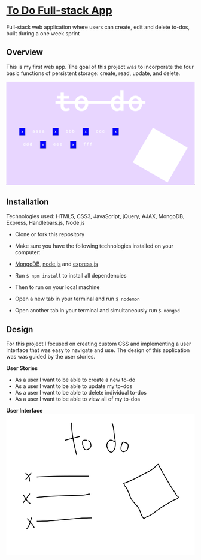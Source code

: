 # [To Do Full-stack App](https://floating-harbor-32363.herokuapp.com/)
Full-stack web application where users can create, edit and delete to-dos, built during a one week sprint

## Overview
This is my first web app. The goal of this project was to incorporate the four basic functions of persistent storage: create, read, update, and delete.

![](assets/assets1.png?raw=true)


## Installation
Technologies used: HTML5, CSS3, JavaScript, jQuery, AJAX, MongoDB, Express, Handlebars.js, Node.js

* Clone or fork this repository

* Make sure you have the following technologies installed on your computer:
 * [MongoDB](https://www.mongodb.com/download-center#community), [node.js](https://nodejs.org/) and [express.js](https://expressjs.com/)

* Run `$ npm install` to install all dependencies

* Then to run on your local machine
 * Open a new tab in your terminal and run `$ nodemon`
 * Open another tab in your terminal and simultaneously run `$ mongod`


## Design
For this project I focused on creating custom CSS and implementing a user interface that was easy to navigate and use. The design of this application was was guided by the user stories.

**User Stories**

* As a user I want to be able to create a new to-do
* As a user I want to be able to update my to-dos
* As a user I want to be able to delete individual to-dos
* As a user I want to be able to view all of my to-dos

**User Interface**
![](assets/assets2.png?raw=true)
